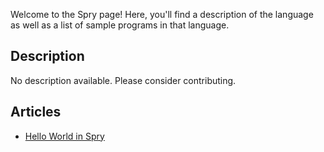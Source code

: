 Welcome to the Spry page! Here, you'll find a description of the language as well as a list of sample programs in that language.

## Description

No description available. Please consider contributing.

## Articles

- [Hello World in Spry](https://sampleprograms.io/projects/hello-world/spry)